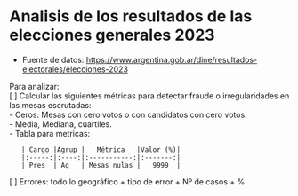 # Analisis de los resultados de las elecciones generales 2023

* Fuente de datos: https://www.argentina.gob.ar/dine/resultados-electorales/elecciones-2023

Para analizar:  
[ ] Calcular las siguientes métricas para detectar fraude o irregularidades en las mesas escrutadas:   
     - Ceros: Mesas con cero votos o con candidatos con cero votos.   
     - Media, Mediana, cuartiles.  
     - Tabla para metricas:   
         
       | Cargo |Agrup |   Métrica   |Valor (%)|
       |:-----:|:----:|:-----------:|:-------:|   
       | Pres  | Ag   | Mesas nulas |   9999  |
[ ] Errores: todo lo geográfico + tipo de error + Nº de casos + %  
